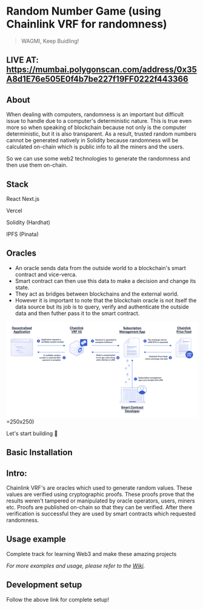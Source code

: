 # Random Number Game (using Chainlink VRF for randomness)
> WAGMI, Keep Buidling!

## LIVE AT: https://mumbai.polygonscan.com/address/0x35A8d1E76e505E0f4b7be227f19FF0222f443366



## About
When dealing with computers, randomness is an important but difficult issue to handle due to a computer's deterministic nature.
This is true even more so when speaking of blockchain because not only is the computer deterministic, but it is also transparent.
As a result, trusted random numbers cannot be generated natively in Solidity because randomness will be calculated
on-chain which is public info to all the miners and the users.

So we can use some web2 technologies to generate the randomness and then use them on-chain.

## Stack

React
Next.js

Vercel

Solidity (Hardhat)

IPFS (Pinata)

## Oracles

* An oracle sends data from the outside world to a blockchain's smart contract and vice-verca.
* Smart contract can then use this data to make a decision and change its state.
* They act as bridges between blockchains and the external world.
* However it is important to note that the blockchain oracle is not itself the data source
  but its job is to query, verify and authenticate the outside data and then futher pass it to the smart contract.

![logo](https://github.com/0xWick/chainlink-vrf/blob/19b0214f500e8dffa8a6f9e27b920c828058b7be/RandomWinnerGame/hardhat/0.png) =250x250)

Let's start building 🚀

## Basic Installation

## Intro:

Chainlink VRF's are oracles which used to generate random values.
These values are verified using cryptographic proofs.
These proofs prove that the results weren't tampered or manipulated by oracle operators, users, miners etc.
Proofs are published on-chain so that they can be verified.
After there verification is successful they are used by smart contracts which requested randomness.

## Usage example

Complete track for learning Web3 and make these amazing projects

_For more examples and usage, please refer to the [Wiki][wiki]._

## Development setup

Follow the above link for complete setup!

<!-- Markdown link & img dfn's -->
[wiki]:  https://www.learnweb3.io/tracks/sophomore
